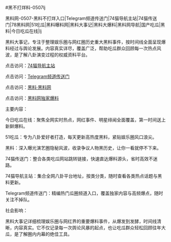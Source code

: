 #黑不打烊料-0507lj

黑料网-0507-黑料不打烊入口|Telegram频道传送门|74猫导航主站|74猫传送门|78黑料网|51吃瓜|黑料曝料网|黑料大事记|黑料大爆料|黑料网导航|国产吃瓜|黑料|今日吃瓜在线|lj

黑料大事记，专注于整理娱乐圈与网红圈历史重大黑料事件，按时间线全面呈现爆料经过与舆论发展。内容真实详尽，覆盖广泛，帮助吃瓜群众回顾每一次热点风波，是了解八卦演变过程的权威资料平台。

点击访问：<a href="https://74mao.com/">74猫导航主站</a>

点击访问：<a href="https://74mao.com/">Telegram频道传送门</a>

点击访问：<a href="https://qfwfg.pages.dev/">黑料·黑料网</a>

点击访问：<a href="https://tyer.pages.dev/">黑料网独家爆料</a>

主要内容：

今日吃瓜在线：聚焦全网实时热点，网红事件、明星绯闻全面覆盖，第一时间送上新鲜爆料。

51吃瓜：专为八卦爱好者打造，每天更新高热度黑料，紧贴娱乐圈风口浪尖。

黑料：深入曝光演艺圈隐秘风波，收录争议人物黑历史，让你一看就停不下来。

74猫传送门：整合各类吃瓜网站跳转链接，快速直达爆料源头，省时高效不迷路。

74猫导航主站：集合全网八卦平台地址，按类分类，随时查看各类热点话题与黑料更新。

Telegram频道传送门：精编热门瓜圈频道入口，覆盖独家内容与高频爆点，随时关注不掉队。

社会影响：

黑料大事记详细梳理娱乐圈与网红界的重要爆料事件，从爆发到发酵，时间线清晰，内容真实。它不仅记录每一次舆论风暴的起点，也让吃瓜群众轻松回顾往年大瓜，是了解圈内内幕的绝佳工具。

<span style="display:none;">[Canonical link](https://github.com/3453252/56546 ）</span>
